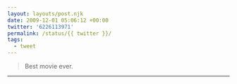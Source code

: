 ```yaml
---
layout: layouts/post.njk
date: 2009-12-01 05:06:12 +00:00
twitter: '6226113971'
permalink: /status/{{ twitter }}/
tags: 
  - tweet
---
```


> Best movie ever.

---
